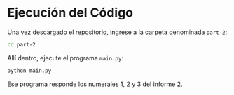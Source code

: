 # Ejecución del Código

Una vez descargado el repositorio, ingrese a la carpeta denominada `part-2`:

```bash
cd part-2
```

Allí dentro, ejecute el programa `main.py`:

```bash
python main.py
```

Ese programa responde los numerales 1, 2 y 3 del informe 2.